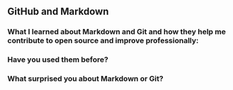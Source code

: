 ## GitHub and Markdown
### What I learned about Markdown and Git and how they help me contribute to open source and improve professionally:

### Have you used them before?

### What surprised you about Markdown or Git?

